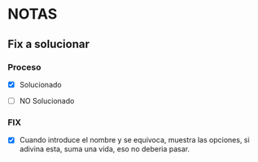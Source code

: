 # NOTAS
## Fix a solucionar

### Proceso
- [X] Solucionado    

- [ ] NO Solucionado 

### FIX

- [X] Cuando introduce el nombre y se equivoca, muestra las opciones, si adivina esta, suma una vida, eso no deberia pasar.
